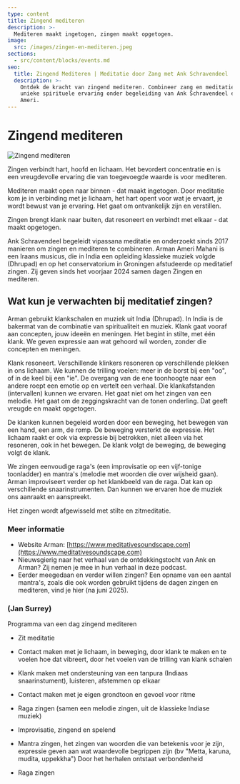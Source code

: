 ```yaml
---
type: content
title: Zingend mediteren
description: >-
  Mediteren maakt ingetogen, zingen maakt opgetogen.
image:
  src: /images/zingen-en-mediteren.jpeg
sections:
  - src/content/blocks/events.md
seo:
  title: Zingend Mediteren | Meditatie door Zang met Ank Schravendeel
  description: >-
    Ontdek de kracht van zingend mediteren. Combineer zang en meditatie voor een
    unieke spirituele ervaring onder begeleiding van Ank Schravendeel en Arman
    Ameri.
---
```


# Zingend mediteren

![Zingend mediteren](/images/zingen-en-mediteren.jpeg)

Zingen verbindt hart, hoofd en lichaam. Het bevordert concentratie en is een vreugdevolle ervaring die van toegevoegde waarde is voor mediteren.

Mediteren maakt open naar binnen - dat maakt ingetogen. Door meditatie kom je in verbinding met je lichaam, het hart opent voor wat je ervaart, je wordt bewust van je ervaring. Het gaat om ontvankelijk zijn en verstillen.

Zingen brengt klank naar buiten, dat resoneert en verbindt met elkaar - dat maakt opgetogen.

Ank Schravendeel begeleidt vipassana meditatie en onderzoekt sinds 2017 manieren om zingen en mediteren te combineren. Arman Ameri Mahani is een Iraans musicus, die in India een opleiding klassieke muziek volgde (Dhrupad) en op het conservatorium in Groningen afstudeerde op meditatief zingen. Zij geven sinds het voorjaar 2024 samen dagen Zingen en mediteren.

## Wat kun je verwachten bij meditatief zingen?

Arman gebruikt klankschalen en muziek uit India (Dhrupad). In India is de bakermat van de combinatie van spiritualiteit en muziek. Klank gaat vooraf aan concepten, jouw ideeën en meningen. Het begint in stilte, met één klank. We geven expressie aan wat gehoord wil worden, zonder die concepten en meningen.

Klank resoneert. Verschillende klinkers resoneren op verschillende plekken in ons lichaam. We kunnen de trilling voelen: meer in de borst bij een "oo", of in de keel bij een "ie". De overgang van de ene toonhoogte naar een andere roept een emotie op en vertelt een verhaal. Die klankafstanden (intervallen) kunnen we ervaren. Het gaat niet om het zingen van een melodie. Het gaat om de zeggingskracht van de tonen onderling. Dat geeft vreugde en maakt opgetogen.

De klanken kunnen begeleid worden door een beweging, het bewegen van een hand, een arm, de romp. De beweging versterkt de expressie. Het lichaam raakt er ook via expressie bij betrokken, niet alleen via het resoneren, ook in het bewegen. De klank volgt de beweging, de beweging volgt de klank.

We zingen eenvoudige raga's (een improvisatie op een vijf-tonige toonladder) en mantra's (melodie met woorden die over wijsheid gaan). Arman improviseert verder op het klankbeeld van de raga. Dat kan op verschillende snaarinstrumenten. Dan kunnen we ervaren hoe de muziek ons aanraakt en aanspreekt.

Het zingen wordt afgewisseld met stilte en zitmeditatie.

### Meer informatie

- Website Arman: [https://www.meditativesoundscape.com](https://www.meditativesoundscape.com)
- Nieuwsgierig naar het verhaal van de ontdekkingstocht van Ank en Arman? Zij nemen je mee in hun verhaal in deze podcast.
- Eerder meegedaan en verder willen zingen? Een opname van een aantal mantra's, zoals die ook worden gebruikt tijdens de dagen zingen en mediteren, vind je hier (na juni 2025).

### (Jan Surrey)

Programma van een dag zingend mediteren

- Zit meditatie

- Contact maken met je lichaam, in beweging, door klank te maken en te voelen hoe dat vibreert, door het voelen van de trilling van klank schalen

- Klank maken met ondersteuning van een tanpura (Indiaas snaarinstument), luisteren, afstemmen op elkaar

- Contact maken met je eigen grondtoon en gevoel voor ritme

- Raga zingen (samen een melodie zingen, uit de klassieke Indiase muziek)

- Improvisatie, zingend en spelend

- Mantra zingen, het zingen van woorden die van betekenis voor je zijn, expressie geven aan wat waardevolle begrippen zijn (bv "Metta, karuna, mudita, uppekkha") Door het herhalen ontstaat verbondenheid

- Raga zingen
